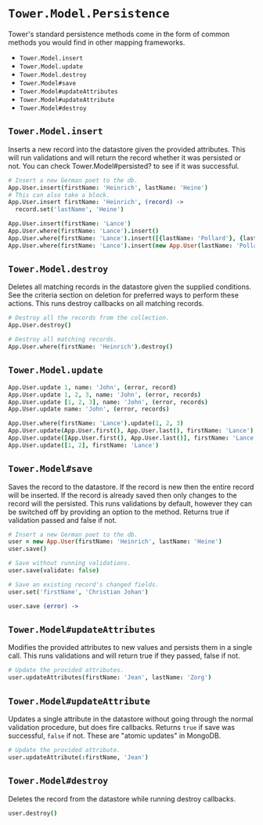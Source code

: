 # `Tower.Model.Persistence`

Tower's standard persistence methods come in the form of common methods you would find in other mapping frameworks.

- `Tower.Model.insert`
- `Tower.Model.update`
- `Tower.Model.destroy`
- `Tower.Model#save`
- `Tower.Model#updateAttributes`
- `Tower.Model#updateAttribute`
- `Tower.Model#destroy`

## `Tower.Model.insert`

Inserts a new record into the datastore given the provided attributes. This will run validations and will return the record whether it was persisted or not. You can check Tower.Model#persisted? to see if it was successful.

``` coffeescript
# Insert a new German poet to the db.
App.User.insert(firstName: 'Heinrich', lastName: 'Heine')
# This can also take a block.
App.User.insert firstName: 'Heinrich', (record) ->
  record.set('lastName', 'Heine')

App.User.insert(firstName: 'Lance')
App.User.where(firstName: 'Lance').insert()
App.User.where(firstName: 'Lance').insert([{lastName: 'Pollard'}, {lastName: 'Smith'}])
App.User.where(firstName: 'Lance').insert(new App.User(lastName: 'Pollard'))
```

## `Tower.Model.destroy`

Deletes all matching records in the datastore given the supplied conditions. See the criteria section on deletion for preferred ways to perform these actions. This runs destroy callbacks on all matching records.

``` coffeescript
# Destroy all the records from the collection.
App.User.destroy()

# Destroy all matching records.
App.User.where(firstName: 'Heinrich').destroy()
```

## `Tower.Model.update`

``` coffeescript
App.User.update 1, name: 'John', (error, record)
App.User.update 1, 2, 3, name: 'John', (error, records)
App.User.update [1, 2, 3], name: 'John', (error, records)
App.User.update name: 'John', (error, records)

App.User.where(firstName: 'Lance').update(1, 2, 3)
App.User.update(App.User.first(), App.User.last(), firstName: 'Lance')
App.User.update([App.User.first(), App.User.last()], firstName: 'Lance')
App.User.update([1, 2], firstName: 'Lance')
```

## `Tower.Model#save`

Saves the record to the datastore. If the record is new then the entire record will be inserted. If the record is already saved then only changes to the record will the persisted. This runs validations by default, however they can be switched off by providing an option to the method. Returns true if validation passed and false if not.

``` coffeescript
# Insert a new German poet to the db.
user = new App.User(firstName: 'Heinrich', lastName: 'Heine')
user.save()

# Save without running validations.
user.save(validate: false)

# Save an existing record's changed fields.
user.set('firstName', 'Christian Johan')

user.save (error) ->
```

## `Tower.Model#updateAttributes`

Modifies the provided attributes to new values and persists them in a single call. This runs validations and will return true if they passed, false if not.

``` coffeescript
# Update the provided attributes.
user.updateAttributes(firstName: 'Jean', lastName: 'Zorg')
```

## `Tower.Model#updateAttribute`

Updates a single attribute in the datastore without going through the normal validation procedure, but does fire callbacks. Returns `true` if save was successful, `false` if not.  These are "atomic updates" in MongoDB.

``` coffeescript
# Update the provided attribute.
user.updateAttribute(:firstName, 'Jean')
```

## `Tower.Model#destroy`

Deletes the record from the datastore while running destroy callbacks.

``` coffeescript
user.destroy()
```
